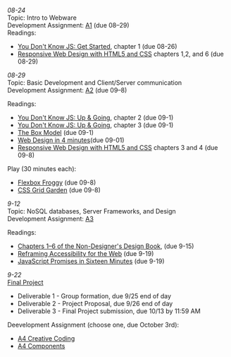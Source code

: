 *08-24*  
Topic: Intro to Webware  
Development Assignment: [A1](https://github.com/cs4241-22a/a1-gettingstarted/blob/main/README.md) (due 08–29)  
Readings:  
- [You Don't Know JS: Get Started](https://github.com/getify/You-Dont-Know-JS/blob/2nd-ed/get-started/ch1.md), chapter 1 (due 08-26)  
- [Responsive Web Design with HTML5 and CSS](https://learning.oreilly.com/library/view/responsive-web-design/9781839211560/) chapters 1,2, and 6 (due 08-29)  

*08-29*  
Topic: Basic Development and Client/Server communication  
Development Assignment: [A2](https://github.com/cs4241-22a/a2-shortstack/blob/main/README.md) (due 09–8)

Readings:  
- [You Don't Know JS: Up & Going](https://github.com/getify/You-Dont-Know-JS/blob/2nd-ed/get-started/ch2.md), chapter 2 (due 09-1)
- [You Don't Know JS: Up & Going](https://github.com/getify/You-Dont-Know-JS/blob/2nd-ed/get-started/ch3.md), chapter 3 (due 09-1)
- [The Box Model](https://developer.mozilla.org/en-US/docs/Learn/CSS/Building_blocks/The_box_model) (due 09-1)
- [Web Design in 4 minutes](https://jgthms.com/web-design-in-4-minutes/)(due 09-01)
- [Responsive Web Design with HTML5 and CSS](https://learning.oreilly.com/library/view/responsive-web-design/9781839211560/) chapters 3 and 4 (due 09-8) 

Play (30 minutes each):  
- [Flexbox Froggy](https://flexboxfroggy.com/) (due 09-8)
- [CSS Grid Garden](https://cssgridgarden.com/) (due 09-8)

*9-12*  
Topic: NoSQL databases, Server Frameworks, and Design  
Development Assignment: [A3](https://github.com/cs4241-22a/a3-persistence/blob/main/README.md)  

Readings:
- [Chapters 1–6 of the Non-Designer's Design Book](https://wpi.primo.exlibrisgroup.com/discovery/fulldisplay?docid=alma9936728683104746&context=L&vid=01WPI_INST:Default&lang=en&search_scope=MyInst_and_CI&adaptor=Local%20Search%20Engine&tab=Everything&query=any,contains,non-designers%20design%20book), (due 9-15)
- [Reframing Accessibility for the Web](https://alistapart.com/article/reframing-accessibility-for-the-web/) (due 9-19)
- [JavaScript Promises in Sixteen Minutes](https://medium.com/quick-code/javascript-promises-in-twenty-minutes-3aac5b65b887) (due 9-19)

*9-22*  
[Final Project](https://github.com/cs4241-22a/final_project/blob/main/README.md)   
- Deliverable 1 - Group formation, due 9/25 end of day
- Deliverable 2 - Project Proposal, due 9/26 end of day
- Deliverable 3 - Final Project submission, due 10/13 by 11:59 AM

Deevelopment Assignment (choose one, due October 3rd): 
- [A4 Creative Coding](https://github.com/cs4241-22a/a4-creative-coding/blob/main/README.md)
- [A4 Components](https://github.com/cs4241-22a/a4-components/blob/main/README.md)
